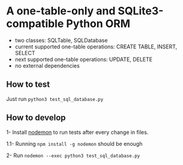 # A one-table-only and SQLite3-compatible Python ORM

- two classes: SQLTable, SQLDatabase
- current supported one-table operations: CREATE TABLE, INSERT, SELECT
- next supported one-table operations: UPDATE, DELETE
- no external dependencies



## How to test

Just run `python3 test_sql_database.py`

## How to develop

1- Install [nodemon](https://www.npmjs.com/package/nodemon) to run tests after every change in files.

1.1- Running `npm install -g nodemon` should be enough

2- Run `nodemon --exec python3 test_sql_database.py`

